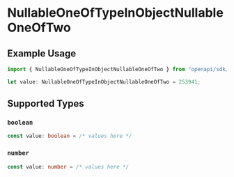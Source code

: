 # NullableOneOfTypeInObjectNullableOneOfTwo

## Example Usage

```typescript
import { NullableOneOfTypeInObjectNullableOneOfTwo } from "openapi/sdk/models/shared";

let value: NullableOneOfTypeInObjectNullableOneOfTwo = 253941;
```

## Supported Types

### `boolean`

```typescript
const value: boolean = /* values here */
```

### `number`

```typescript
const value: number = /* values here */
```

